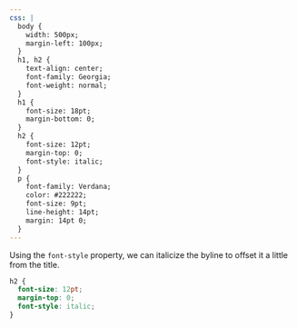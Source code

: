 ```yaml
---
css: |
  body {
    width: 500px;
    margin-left: 100px;
  }
  h1, h2 {
    text-align: center;
    font-family: Georgia;
    font-weight: normal;
  }
  h1 {
    font-size: 18pt;
    margin-bottom: 0;
  }
  h2 {
    font-size: 12pt;
    margin-top: 0;
    font-style: italic;
  }
  p {
    font-family: Verdana;
    color: #222222;
    font-size: 9pt;
    line-height: 14pt;
    margin: 14pt 0;
  }
---
```


Using the `font-style` property, we can italicize the byline to offset it a little from the title.

```css
h2 {
  font-size: 12pt;
  margin-top: 0;
  font-style: italic;
}
```
